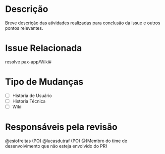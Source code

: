 # Descrição

Breve descrição das atividades realizadas para conclusão da issue e outros pontos relevantes.

# Issue Relacionada

<!---Linkar todas as issues envolvidas no PR seguindo a estrutura resolve #1, pois quando o PR é aceito todas as issues são fechadas--->

resolve pax-app/Wiki#

# Tipo de Mudanças

- [ ] História de Usuário
- [ ] Historia Técnica
- [ ] Wiki

# Responsáveis pela revisão

@esiofreitas (PO)
@lucasdutraf (PO)
@(Membro do time de desenvolvimento que não esteja envolvido do PR)
